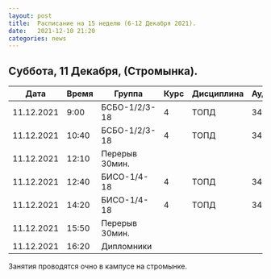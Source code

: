 ```yaml
---
layout: post
title:  Расписание на 15 неделю (6-12 Декабря 2021).
date:   2021-12-10 21:20
categories: news
---
```


## Суббота, 11 Декабря, (Стромынка).

| Дата          | Время   | Группа        | Курс | Дисциплина  | Аудитория | Материалы |
| ------------- | ------- | ------------- | ---- | ----------- | --------- | --------- |
|11.12.2021     | 9:00    |БСБО-1/2/3-18  |4     |ТОПД         |   348     |           |
|11.12.2021     |10:40    |БСБО-1/2/3-18  |4     |ТОПД         |   348     |           |
|11.12.2021     |12:10    |Перерыв 30мин. |      |             |           |           |
|11.12.2021     |12:40    |БИСО-1/4-18    |4     |ТОПД         |   348     |           |
|11.12.2021     |14:20    |БИСО-1/4-18    |4     |ТОПД         |   348     |           |
|11.12.2021     |15:50    |Перерыв 30мин. |      |             |           |           |
|11.12.2021     |16:20    |Дипломники     |      |             |           |           |

Занятия проводятся очно в кампусе на стромынке.

